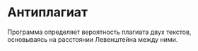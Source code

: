 # Антиплагиат
Программа определяет вероятность плагиата двух текстов, основываясь на расстоянии Левенштейна между ними.
